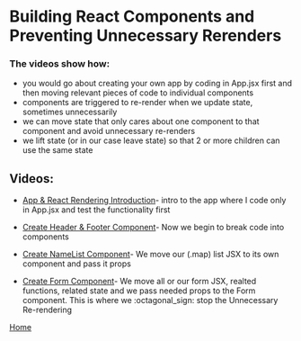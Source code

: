 # Building React Components and Preventing Unnecessary Rerenders

### The videos show how:

- you would go about creating your own app by coding in App.jsx first and then moving relevant pieces of code to individual components
- components are triggered to re-render when we update state, sometimes unnecessarily
- we can move state that only cares about one component to that component and avoid unnecessary re-renders
- we lift state (or in our case leave state) so that 2 or more children can use the same state

## Videos:

- [App & React Rendering Introduction](https://drive.google.com/file/d/1ezBRVcCeDtTAd7ac2ITmNdaEfpzxjrzk/view?usp=sharing)- intro to the app where I code only in App.jsx and test the functionality first

- [Create Header & Footer Component](https://drive.google.com/file/d/1ihot-oPCQtEm0gCNRF3P8WkMHwkgrbGa/view?usp=sharing)- Now we begin to break code into components

- [Create NameList Component](https://drive.google.com/file/d/103tqw1AXpDVWWvTjWcGcOlo4QdKVhJT5/view?usp=sharing)- We move our (.map) list JSX to its own component and pass it props

- [Create Form Component](https://drive.google.com/file/d/1vDFebTSf49-papRbWZB9bm623ksrB-fE/view?usp=sharing)- We move all or our form JSX, realted functions, related state and we pass needed props to the Form component. This is where we :octagonal_sign: stop the Unnecessary Re-rendering

[Home][def]

[def]: README.md
